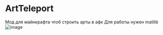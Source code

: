 # ArtTeleport
Мод для майнкрафта чтоб строить арты в афк
Для работы нужен malilib
![image](https://user-images.githubusercontent.com/68079109/204161532-b54e83b8-6128-4564-8b11-4a49a1866cdf.png)
